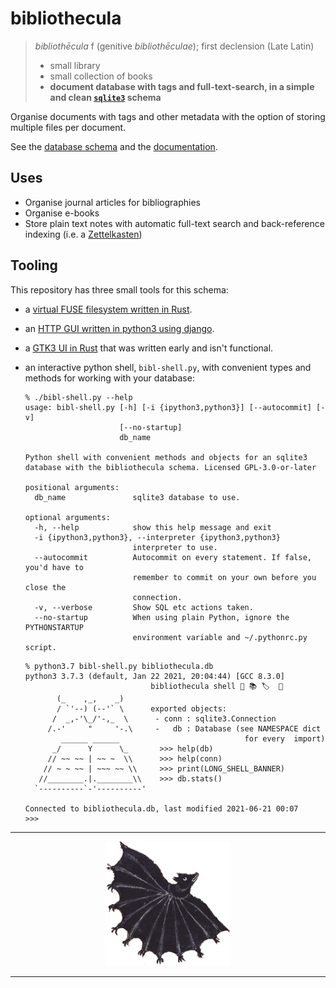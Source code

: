 # bibliothecula

> *bibliothēcula* f (genitive *bibliothēculae*); first declension (Late Latin)
>
> - small library
> - small collection of books
> - **document database with tags and full-text-search, in a simple and clean [`sqlite3`](https://sqlite.org/index.html) schema**

Organise documents with tags and other metadata with the option of storing multiple files per document.

See the [database schema](docs/schema.sql) and the [documentation](docs/).

## Uses

- Organise journal articles for bibliographies
- Organise e-books
- Store plain text notes with automatic full-text search and back-reference indexing (i.e. a [Zettelkasten](https://en.wikipedia.org/wiki/Zettelkasten))

## Tooling

This repository has three small tools for this schema:

- a [virtual FUSE filesystem written in Rust](biblfs/).
- an [HTTP GUI written in python3 using django](bumblebat/).
- a [GTK3 UI in Rust](bibliothecula-gtk/) that was written early and isn't functional.
- an interactive python shell, `bibl-shell.py`, with convenient types and methods for working with your database:

  ```console
  % ./bibl-shell.py --help
  usage: bibl-shell.py [-h] [-i {ipython3,python3}] [--autocommit] [-v]
                       [--no-startup]
                       db_name

  Python shell with convenient methods and objects for an sqlite3
  database with the bibliothecula schema. Licensed GPL-3.0-or-later

  positional arguments:
    db_name               sqlite3 database to use.

  optional arguments:
    -h, --help            show this help message and exit
    -i {ipython3,python3}, --interpreter {ipython3,python3}
                          interpreter to use.
    --autocommit          Autocommit on every statement. If false, you'd have to
                          remember to commit on your own before you close the
                          connection.
    -v, --verbose         Show SQL etc actions taken.
    --no-startup          When using plain Python, ignore the PYTHONSTARTUP
                          environment variable and ~/.pythonrc.py script.
  ```
 
  ```console
  % python3.7 bibl-shell.py bibliothecula.db
  python3 3.7.3 (default, Jan 22 2021, 20:04:44) [GCC 8.3.0]
                              bibliothecula shell 📇 📚 🏷️  🦇
         (_    ,_,    _)
         / `'--) (--'` \      exported objects:
        /  _,-'\_/'-,_  \      - conn : sqlite3.Connection
       /.-'     "     '-.\     -   db : Database (see NAMESPACE dict
          ______ ______                            for every  import)
        _/      Y      \_       >>> help(db)
       // ~~ ~~ | ~~ ~  \\      >>> help(conn)
      // ~ ~ ~~ | ~~~ ~~ \\     >>> print(LONG_SHELL_BANNER)
     //________.|.________\\    >>> db.stats()
    `----------`-'----------'

  Connected to bibliothecula.db, last modified 2021-06-21 00:07
  >>>
  ```

<hr />
<p align="center">
<img src="./logo_t.png" alt="Logo" width="200">
</p>
<hr />
